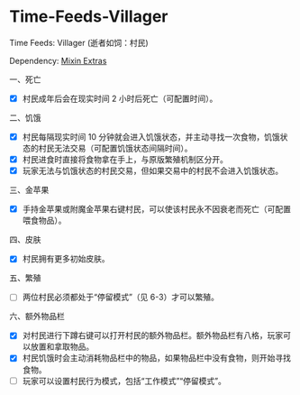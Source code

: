 # Time-Feeds-Villager
Time Feeds: Villager (逝者如饲：村民)

Dependency: [Mixin Extras](https://repo1.maven.org/maven2/io/github/llamalad7/mixinextras-forge/0.4.1/mixinextras-forge-0.4.1.jar)

一、死亡
- [x] 村民成年后会在现实时间 2 小时后死亡（可配置时间）。

二、饥饿
- [x] 村民每隔现实时间 10 分钟就会进入饥饿状态，并主动寻找一次食物，饥饿状态的村民无法交易（可配置饥饿状态间隔时间）。
- [x] 村民进食时直接将食物拿在手上，与原版繁殖机制区分开。
- [x] 玩家无法与饥饿状态的村民交易，但如果交易中的村民不会进入饥饿状态。

三、金苹果
- [x] 手持金苹果或附魔金苹果右键村民，可以使该村民永不因衰老而死亡（可配置喂食物品）。

四、皮肤
- [x] 村民拥有更多初始皮肤。

五、繁殖
- [ ] 两位村民必须都处于“停留模式”（见 6-3）才可以繁殖。

六、额外物品栏
- [x] 对村民进行下蹲右键可以打开村民的额外物品栏。额外物品栏有八格，玩家可以放置和拿取物品。
- [x] 村民饥饿时会主动消耗物品栏中的物品，如果物品栏中没有食物，则开始寻找食物。
- [ ] 玩家可以设置村民行为模式，包括“工作模式”“停留模式”。